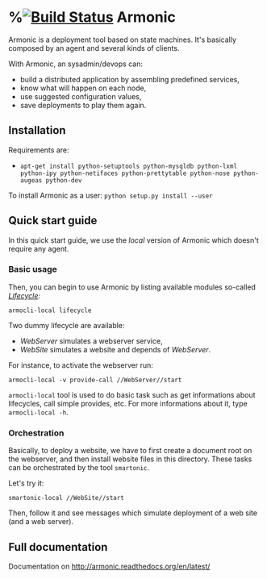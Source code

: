 %[![Build Status](https://travis-ci.org/armonic/armonic.png)](https://travis-ci.org/armonic/armonic)
Armonic
=======

Armonic is a deployment tool based on state machines. It's basically
composed by an agent and several kinds of clients.

With Armonic, an sysadmin/devops can:
* build a distributed application by assembling predefined services,
* know what will happen on each node,
* use suggested configuration values,
* save deployments to play them again.

Installation
------------

Requirements are:

* `apt-get install python-setuptools python-mysqldb python-lxml python-ipy python-netifaces python-prettytable python-nose python-augeas python-dev`

To install Armonic as a user: `python setup.py install --user`


Quick start guide
-----------------

In this quick start guide, we use the *local* version of Armonic which
doesn't require any agent.

### Basic usage

Then, you can begin to use Armonic by listing available modules so-called [*Lifecycle*](http://armonic.readthedocs.org/en/latest/lifecycle.html):

  `armocli-local lifecycle`

Two dummy lifecycle are available:

* *WebServer* simulates a webserver service,
* *WebSite* simulates a website and depends of *WebServer*.

For instance, to activate the webserver run:

  `armocli-local -v provide-call //WebServer//start`

`armocli-local` tool is used to do basic task such as get informations about lifecycles, call simple provides, etc. For more informations about it, type `armocli-local -h`.


### Orchestration

Basically, to deploy a website, we have to first create a document root on the webserver, and then install website files in this directory. These tasks can be orchestrated by the tool `smartonic`.

Let's try it:

`smartonic-local //WebSite//start`

Then, follow it and see messages which simulate deployment of a web site (and a web server).

Full documentation
------------------

Documentation on http://armonic.readthedocs.org/en/latest/
